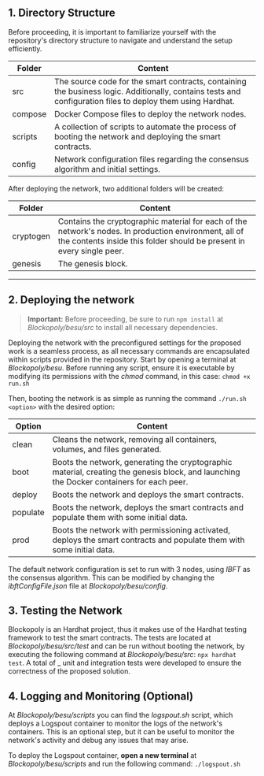 

## 1. Directory Structure
  
Before proceeding, it is important to familiarize yourself with the repository's directory structure to navigate and understand the setup efficiently.

| Folder         | Content                       |
|----------------|-------------------------------|
|src| The source code for the smart contracts, containing the business logic. Additionally, contains tests and configuration files to deploy them using Hardhat. |
|compose| Docker Compose files to deploy the network nodes. |
|scripts | A collection of scripts to automate the process of booting the network and deploying the smart contracts. |
|config |Network configuration files regarding the consensus algorithm and initial settings. |

After deploying the network, two additional folders will be created:

| Folder         | Content                       |
|----------------|-------------------------------|
|cryptogen| Contains the cryptographic material for each of the network's nodes. In production environment, all of the contents inside this folder should be present in every single peer. |
|genesis| The genesis block. |

---

  ## 2. Deploying the network

> **Important:** Before proceeding, be sure to run `npm install` at *Blockopoly/besu/src* to install all necessary dependencies.
	
Deploying the network with the preconfigured settings for the proposed work is a seamless process, as all necessary commands are encapsulated within scripts provided in the repository. Start by opening a terminal at *Blockopoly/besu*. Before running any script, ensure it is executable by modifying its permissions with the *chmod* command, in this case: `chmod +x run.sh`

Then, booting the network is as simple as running the command `./run.sh <option>` with the desired option:

| Option         | Content                       |
|----------------|-------------------------------|
|clean| Cleans the network, removing all containers, volumes, and files generated. |
|boot| Boots the network, generating the cryptographic material, creating the genesis block, and launching the Docker containers for each peer. |
|deploy| Boots the network and deploys the smart contracts. |
|populate| Boots the network, deploys the smart contracts and populate them with some initial data. |
|prod| Boots the network with permissioning activated, deploys the smart contracts and populate them with some initial data.  |

The default network configuration is set to run with 3 nodes, using *IBFT* as the consensus algorithm. This can be modified by changing the *ibftConfigFile.json* file at *Blockopoly/besu/config*.

  ## 3. Testing the Network

Blockopoly is an Hardhat project, thus it makes use of the Hardhat testing framework to test the smart contracts. The tests are located at *Blockopoly/besu/src/test* and can be run without booting the network, by executing the following command at *Blockopoly/besu/src*: `npx hardhat test`.
A total of _ unit and integration tests were developed to ensure the correctness of the proposed solution.  

  ## 4. Logging and Monitoring (Optional)

At *Blockopoly/besu/scripts* you can find the *logspout.sh* script, which deploys a Logspout container to monitor the logs of the network's containers. This is an optional step, but it can be useful to monitor the network's activity and debug any issues that may arise.

To deploy the Logspout container, **open a new terminal** at *Blockopoly/besu/scripts* and run the following command: `./logspout.sh`

